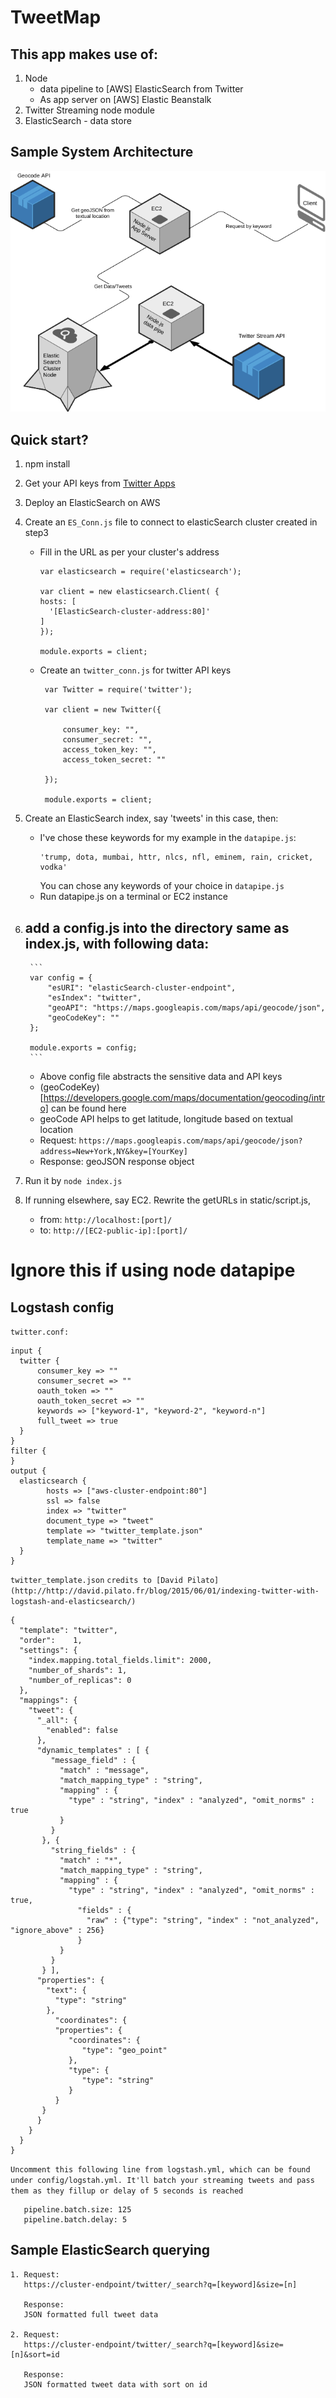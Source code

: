 # TweetMap

## This app makes use of:
1. Node 
   - data pipeline to [AWS] ElasticSearch from Twitter
   - As app server on [AWS] Elastic Beanstalk
2. Twitter Streaming node module
3. ElasticSearch - data store


## Sample System Architecture
![System Architecture hosted on AWS](system_architecture.png?raw=true "System Architecture")


## Quick start?

1. npm install
2. Get your API keys from [Twitter Apps](https://apps.twitter.com/)
3. Deploy an ElasticSearch on AWS
4. Create an `ES_Conn.js` file to connect to elasticSearch cluster created in step3
   - Fill in the URL as per your cluster's address 
      ```
      var elasticsearch = require('elasticsearch');

      var client = new elasticsearch.Client( {  
      hosts: [
        '[ElasticSearch-cluster-address:80]'
      ]
      });

      module.exports = client;  
      ```
   - Create an `twitter_conn.js` for twitter API keys
     ```
      var Twitter = require('twitter');

      var client = new Twitter({

          consumer_key: "",
          consumer_secret: "",
          access_token_key: "",
          access_token_secret: ""

      });

      module.exports = client;
     ```
5. Create an ElasticSearch index, say 'tweets' in this case, then:
   - I've chose these keywords for my example in the `datapipe.js`:
      ```
      'trump, dota, mumbai, httr, nlcs, nfl, eminem, rain, cricket, vodka'
      ```
      You can chose any keywords of your choice in `datapipe.js`
   - Run datapipe.js on a terminal or EC2 instance

6. add a config.js into the directory same as index.js, with following data:
   - 
        ```
        var config = {
            "esURI": "elasticSearch-cluster-endpoint",
            "esIndex": "twitter",
            "geoAPI": "https://maps.googleapis.com/maps/api/geocode/json",
            "geoCodeKey": ""
        };

        module.exports = config;
        ```
    - Above config file abstracts the sensitive data and API keys
    - (geoCodeKey)[https://developers.google.com/maps/documentation/geocoding/intro] can be found here
    - geoCode API helps to get latitude, longitude based on textual location 
    - Request: `https://maps.googleapis.com/maps/api/geocode/json?address=New+York,NY&key=[YourKey]`
    - Response: geoJSON response object
7. Run it by `node index.js`
8. If running elsewhere, say EC2. Rewrite the getURLs in static/script.js,
   - from: `http://localhost:[port]/`
   - to: `http://[EC2-public-ip]:[port]/`


# Ignore this if using node datapipe
## Logstash config 
`twitter.conf:`
```
input {
  twitter {
      consumer_key => ""
      consumer_secret => ""
      oauth_token => ""
      oauth_token_secret => ""
      keywords => ["keyword-1", "keyword-2", "keyword-n"]
      full_tweet => true
  }
}
filter {
}
output {
  elasticsearch {
        hosts => ["aws-cluster-endpoint:80"]
        ssl => false	
        index => "twitter"
        document_type => "tweet"
        template => "twitter_template.json"
        template_name => "twitter"
  }
}
```

`twitter_template.json`
`credits to [David Pilato](http://http://david.pilato.fr/blog/2015/06/01/indexing-twitter-with-logstash-and-elasticsearch/)`
```
{
  "template": "twitter",
  "order":    1,
  "settings": {
    "index.mapping.total_fields.limit": 2000,
    "number_of_shards": 1,
    "number_of_replicas": 0
  },
  "mappings": {
    "tweet": {
      "_all": {
        "enabled": false
      },
      "dynamic_templates" : [ {
         "message_field" : {
           "match" : "message",
           "match_mapping_type" : "string",
           "mapping" : {
             "type" : "string", "index" : "analyzed", "omit_norms" : true
           }
         }
       }, {
         "string_fields" : {
           "match" : "*",
           "match_mapping_type" : "string",
           "mapping" : {
             "type" : "string", "index" : "analyzed", "omit_norms" : true,
               "fields" : {
                 "raw" : {"type": "string", "index" : "not_analyzed", "ignore_above" : 256}
               }
           }
         }
       } ],
      "properties": {
        "text": {
          "type": "string"
        },
          "coordinates": {
          "properties": {
             "coordinates": {
                "type": "geo_point"
             },
             "type": {
                "type": "string"
             }
          }
       }
      }
    }
  }
}
```

`Uncomment this following line from logstash.yml, which can be found under config/logstah.yml. It'll batch your streaming tweets and pass them as they fillup or delay of 5 seconds is reached`
```
   pipeline.batch.size: 125
   pipeline.batch.delay: 5
```


## Sample ElasticSearch querying
```
1. Request:
   https://cluster-endpoint/twitter/_search?q=[keyword]&size=[n]

   Response:
   JSON formatted full tweet data

2. Request:
   https://cluster-endpoint/twitter/_search?q=[keyword]&size=[n]&sort=id

   Response:
   JSON formatted tweet data with sort on id

```

